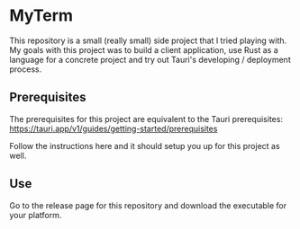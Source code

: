 # MyTerm

This repository is a small (really small) side project that I tried playing with. My goals with this project was to build a client application, use Rust as a language for a concrete project and try out Tauri's developing / deployment process.

## Prerequisites

The prerequisites for this project are equivalent to the Tauri prerequisites:
https://tauri.app/v1/guides/getting-started/prerequisites

Follow the instructions here and it should setup you up for this project as well.

## Use

Go to the release page for this repository and download the executable for your platform.
